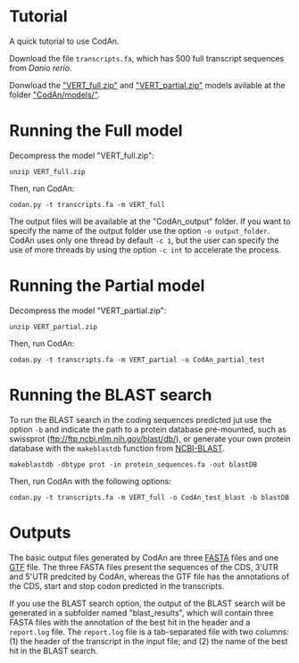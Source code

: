 Tutorial
========

A quick tutorial to use CodAn.

Download the file ```transcripts.fa```, which has 500 full transcript sequences from *Danio rerio*.

Donwload the ["VERT_full.zip"](https://github.com/pedronachtigall/CodAn/blob/master/models/VERT_full.zip) and ["VERT_partial.zip"](https://github.com/pedronachtigall/CodAn/blob/master/models/VERT_partial.zip) models avilable at the folder ["CodAn/models/"](https://github.com/pedronachtigall/CodAn/tree/master/models).

Running the Full model
======================

Decompress the model "VERT_full.zip":
```
unzip VERT_full.zip
```

Then, run CodAn:
```
codan.py -t transcripts.fa -m VERT_full
```

The output files will be available at the "CodAn_output" folder. If you want to specify the name of the output folder use the option ```-o output_folder```. CodAn uses only one thread by default ```-c 1```, but the user can specify the use of more threads by using the option ```-c int``` to accelerate the process.

Running the Partial model
=========================

Decompress the model "VERT_partial.zip":
```
unzip VERT_partial.zip
```

Then, run CodAn:
```
codan.py -t transcripts.fa -m VERT_partial -o CodAn_partial_test
```

Running the BLAST search
========================
To run the BLAST search in the coding sequences predicted jut use the option ```-b``` and indicate the path to a protein database pre-mounted, such as swissprot (ftp://ftp.ncbi.nlm.nih.gov/blast/db/), or generate your own protein database with the ```makeblastdb``` function from [NCBI-BLAST](https://www.ncbi.nlm.nih.gov/books/NBK279671/).
```
makeblastdb -dbtype prot -in protein_sequences.fa -out blastDB
```

Then, run CodAn with the following options:
```
codan.py -t transcripts.fa -m VERT_full -o CodAn_test_blast -b blastDB
```

Outputs
=======
The basic output files generated by CodAn are three [FASTA](https://en.wikipedia.org/wiki/FASTA_format) files and one [GTF](https://www.ensembl.org/info/website/upload/gff.html) file.
The three FASTA files present the sequences of the CDS, 3'UTR and 5'UTR predcited by CodAn, whereas the GTF file has the annotations of the CDS, start and stop codon predicted in the transcripts.

If you use the BLAST search option, the output of the BLAST search will be generated in a subfolder named "blast_results", which will contain three FASTA files with the annotation of the best hit in the header and a ```report.log``` file. The ```report.log``` file is a tab-separated file with two columns: (1) the header of the transcript in the input file; and (2) the name of the best hit in the BLAST search.

